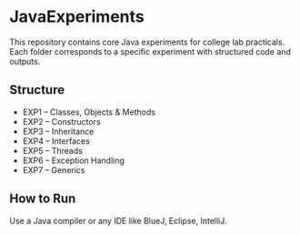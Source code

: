 # JavaExperiments

This repository contains core Java experiments for college lab practicals.  
Each folder corresponds to a specific experiment with structured code and outputs.

## Structure

- EXP1 – Classes, Objects & Methods
- EXP2 – Constructors
- EXP3 – Inheritance
- EXP4 – Interfaces
- EXP5 – Threads
- EXP6 – Exception Handling
- EXP7 – Generics

## How to Run

Use a Java compiler or any IDE like BlueJ, Eclipse, IntelliJ.

